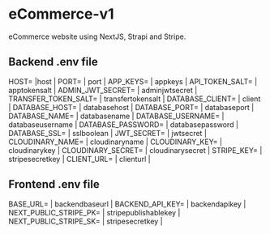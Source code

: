 # eCommerce-v1
eCommerce website using NextJS, Strapi and Stripe.

## Backend .env file
HOST= |host |
PORT= | port | 
APP_KEYS= | appkeys | 
API_TOKEN_SALT= | apptokensalt | 
ADMIN_JWT_SECRET= | adminjwtsecret | 
TRANSFER_TOKEN_SALT= | transfertokensalt | 
DATABASE_CLIENT= | client | 
DATABASE_HOST= | databasehost | 
DATABASE_PORT= | databaseport | 
DATABASE_NAME= | databasename | 
DATABASE_USERNAME= | databaseusername | 
DATABASE_PASSWORD= | databasepassword | 
DATABASE_SSL= | sslboolean | 
JWT_SECRET= | jwtsecret | 
CLOUDINARY_NAME= | cloudinaryname | 
CLOUDINARY_KEY= | cloudinarykey | 
CLOUDINARY_SECRET= | cloudinarysecret | 
STRIPE_KEY= | stripesecretkey | 
CLIENT_URL= | clienturl | 
  
## Frontend .env file
 
BASE_URL= | backendbaseurl | 
BACKEND_API_KEY= | backendapikey | 
NEXT_PUBLIC_STRIPE_PK= | stripepublishablekey | 
NEXT_PUBLIC_STRIPE_SK= | stripesecretkey | 
